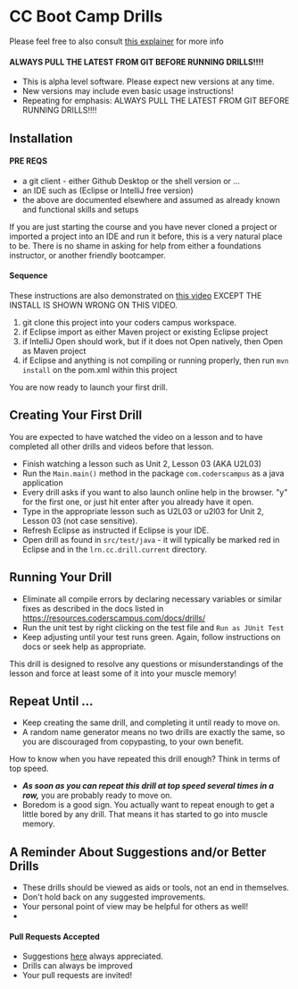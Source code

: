 # CC Boot Camp Drills

Please feel free to also consult [this explainer](https://resources.coderscampus.com/docs/drills/explainer/) for more info

#### ALWAYS PULL THE LATEST FROM GIT BEFORE RUNNING DRILLS!!!!
- This is alpha level software. Please expect new versions at any time.
- New versions may include even basic usage instructions!
- Repeating for emphasis: ALWAYS PULL THE LATEST FROM GIT BEFORE RUNNING DRILLS!!!!

## Installation

#### PRE REQS

- a git client - either Github Desktop or the shell version or ...
- an IDE such as (Eclipse or IntelliJ free version) 
- the above are documented elsewhere and assumed as already known and functional skills and setups

If you are just starting the course and you have never cloned a project or imported a project into an IDE and run it before, this is a very natural place to be. There is no shame in asking for help from either a foundations instructor, or another friendly bootcamper.

#### Sequence

These instructions are also demonstrated on [this video](http://hahyouwish.com) EXCEPT THE INSTALL IS SHOWN WRONG ON THIS VIDEO.

1. git clone this project into your coders campus workspace. 
2. if Eclipse import as either Maven project or existing Eclipse project
3. if IntelliJ Open should work, but if it does not Open natively, then Open as Maven project
1. if Eclipse and anything is not compiling or running properly, then run `mvn install` on the pom.xml within this project

You are now ready to launch your first drill.

## Creating Your First Drill

You are expected to have watched the video on a lesson and to have completed all other drills and videos before that lesson.

- Finish watching a lesson such as Unit 2, Lesson 03 (AKA U2L03) 
- Run the `Main.main()` method in the package `com.coderscampus` as a java application
- Every drill asks if you want to also launch online help in the browser. "y" for the first one, or just hit enter after you already have it open.
- Type in the appropriate lesson such as U2L03 or u2l03 for Unit 2, Lesson 03 (not case sensitive).
- Refresh Eclipse as instructed if Eclipse is your IDE.
- Open drill as found in `src/test/java` - it will typically be marked red in Eclipse and in the `lrn.cc.drill.current` directory. 

## Running Your Drill

- Eliminate all compile errors by declaring necessary variables or similar fixes as described in the docs listed in https://resources.coderscampus.com/docs/drills/
- Run the unit test by right clicking on the test file and `Run as JUnit Test`
- Keep adjusting until your test runs green. Again, follow instructions on docs or seek help as appropriate.

This drill is designed to resolve any questions or misunderstandings of the lesson and force at least some of it into your muscle memory!

## Repeat Until ...

- Keep creating the same drill, and completing it until ready to move on. 
- A random name generator means no two drills are exactly the same, so you are discouraged from copypasting, to your own benefit.

How to know when you have repeated this drill enough? Think in terms of top speed. 

- _**As soon as you can repeat this drill at top speed several times in a row,**_ you are probably ready to move on.
- Boredom is a good sign. You actually want to repeat enough to get a little bored by any drill. That means it has started to go into muscle memory.

## A Reminder About Suggestions and/or Better Drills

- These drills should be viewed as aids or tools, not an end in themselves.
- Don't hold back on any suggested improvements.
- Your personal point of view may be helpful for others as well!
-

#### Pull Requests Accepted

- Suggestions [here](https://github.com/CodersCampus/ccBootCampDrills/issues/new) always appreciated.
- Drills can always be improved
- Your pull requests are invited!

